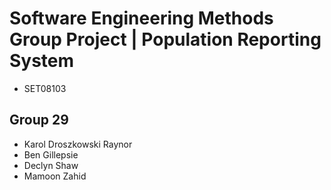 # Software Engineering Methods Group Project | Population Reporting System
- SET08103 

## Group 29
- Karol Droszkowski Raynor
- Ben Gillepsie
- Declyn Shaw
- Mamoon Zahid 
